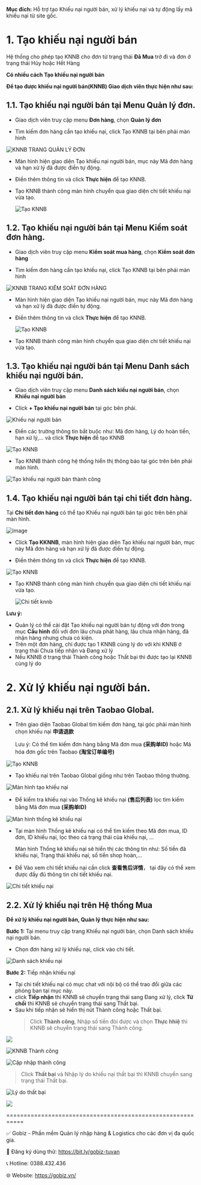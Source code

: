 **Mục đích:** Hỗ trợ tạo Khiếu nại người bán, xử lý khiếu nại và tự động lấy mã khiếu nại từ site gốc.

# 1. Tạo khiếu nại người bán

Hệ thống cho phép tạo KNNB cho đơn từ trạng thái **Đã Mua** trở đi và đơn ở trạng thái Hủy hoặc Hết Hàng 

**Có nhiều cách Tạo khiếu nại người bán**

**Để tạo được khiếu nại người bán(KNNB) Giao dịch viên thực hiện như sau:**

 ## 1.1. Tạo khiếu nại người bán tại Menu Quản lý đơn.

- Giao dịch viên truy cập menu **Đơn hàng**, chọn **Quản lý đơn**

- Tìm kiếm đơn hàng cần tạo khiếu nại, click Tạo KNNB tại bên phải màn hình

![KNNB TRANG QUẢN LÝ ĐƠN](https://github.com/gobizvn/gobiz-docs/assets/135328227/b3d4065f-85d6-4a8e-9f94-850931155b59) 

- Màn hình hiện giao diện Tạo khiếu nại người bán, mục này Mã đơn hàng và hạn xử lý đã được điền tự động.

- Điền thêm thông tin và click **Thực hiện** để tạo KNNB.

- Tạo KNNB thành công màn hình chuyển qua giao diện chi tiết khiếu nại vừa tạo. 

  ![Tạo KNNB](https://github.com/gobizvn/gobiz-docs/assets/135328227/2f61143f-b1cb-4f58-b735-c9ed9349d29c)


## 1.2. Tạo khiếu nại người bán tại Menu Kiểm soát đơn hàng.

- Giao dịch viên truy cập menu **Kiểm soát mua hàng**, chọn **Kiểm soát đơn hàng**

- Tìm kiếm đơn hàng cần tạo khiếu nại, click Tạo KNNB tại bên phải màn hình
  
 ![KNNB TRANG KIỂM SOÁT ĐƠN HÀNG](https://github.com/gobizvn/gobiz-docs/assets/135328227/73c3b99b-0156-42b1-93f6-1cb9098ebc38)

- Màn hình hiện giao diện Tạo khiếu nại người bán, mục này Mã đơn hàng và hạn xử lý đã được điền tự động.

- Điền thêm thông tin và click **Thực hiện** để tạo KNNB.

  ![Tạo KNNB](https://github.com/gobizvn/gobiz-docs/assets/135328227/2f61143f-b1cb-4f58-b735-c9ed9349d29c)

- Tạo KNNB thành công màn hình chuyển qua giao diện chi tiết khiếu nại vừa tạo. 

## 1.3. Tạo khiếu nại người bán tại Menu Danh sách khiếu nại người bán.

- Giao dịch viên truy cập menu **Danh sách kiếu nại người bán**, chọn **Khiếu nại người bán**

- Click **+ Tạo khiếu nại người bán** tại góc bên phải.

![Khiếu nại người bán](https://github.com/gobizvn/gobiz-docs/assets/135328227/70a473ce-d161-4fd3-bac5-79c75dd723b1)

- Điền các trường thông tin bắt buộc như: Mã đơn hàng, Lý do hoàn tiền, hạn xử lý,... và click **Thực hiện** để tạo KNNB

![Tạo KNNB](https://github.com/gobizvn/gobiz-docs/assets/135328227/ccd8028d-1320-4d08-a162-557bf367d5cd)

- Tạo KNNB thành công hệ thống hiển thị thông báo tại góc trên bên phải màn hình.

 ![Tạo khiếu nại người bán thành công](https://github.com/gobizvn/gobiz-docs/assets/135328227/22da6221-0106-48dc-a923-2d2352617ccb)

 ## 1.4. Tạo khiếu nại người bán tại chi tiết đơn hàng.

 Tại **Chi tiết đơn hàng** có thể tạo Khiếu nại người bán tại góc trên bên phải màn hình. 

 ![image](https://github.com/gobizvn/gobiz-docs/assets/135328227/2ebf25b8-89a1-4b92-a7aa-db937502e6ce)

- Click **Tạo KKNNB**, màn hình hiện giao diện Tạo khiếu nại người bán, mục này Mã đơn hàng và hạn xử lý đã được điền tự động.

- Điền thêm thông tin và click **Thực hiện** để tạo KNNB.

![Tạo KNNB](https://github.com/gobizvn/gobiz-docs/assets/135328227/2f61143f-b1cb-4f58-b735-c9ed9349d29c)

- Tạo KNNB thành công màn hình chuyển qua giao diện chi tiết khiếu nại vừa tạo.
  
  ![Chi tiết knnb](https://github.com/gobizvn/gobiz-docs/assets/135328227/4dc81f9d-21f0-4d6d-ae9f-b2e2afbe7d8c)

**Lưu ý:**
- Quản lý có thể cài đặt Tạo khiếu nại người bán tự động với đơn trong mục **Cấu hình** đối với đơn lâu chưa phát hàng, lâu chưa nhận hàng, đã nhận hàng nhưng chưa có kiện.
- Trên một đơn hàng, chỉ được tạo 1 KNNB cùng lý do với khi KNNB ở trạng thái Chưa tiếp nhận và Đang xử lý
- Nếu KNNB ở trạng thái Thành công hoặc Thất bại thì được tạo lại KNNB cùng lý do
  
# 2. Xử lý khiếu nại người bán. 

## 2.1. Xử lý khiếu nại trên Taobao Global.

- Trên giao diện Taobao Global tìm kiếm đơn hàng, tại góc phải màn hình chọn khiếu nại **申请退款**

  Lưu ý: Có thể tìm kiếm đơn hàng bằng Mã đơn mua **(采购单ID)** hoặc Mã hóa đơn gốc trên Taobao **(淘宝订单编号)**

![Tạo KNNB](https://github.com/gobizvn/gobiz-docs/assets/135328227/28b9d24e-0b21-41fb-b66d-cabaf13c0bed)

- Tạo khiếu nại trên Taobao Global giống như trên Taobao thông thường.

![Màn hình tạo khiếu nại](https://github.com/gobizvn/gobiz-docs/assets/135328227/7acdb6e8-ae4d-4b33-9bab-706c77577793) 

- Để kiểm tra khiếu nại vào Thống kê khiếu nại **(售后列表)** lọc tìm kiếm bằng Mã đơn mua **(采购单ID)**

![Màn hình thống kê khiếu nại](https://github.com/gobizvn/gobiz-docs/assets/135328227/b614130e-dfc2-49ea-a0db-3bec0bd10e97)

- Tại màn hình Thống kê khiếu nại có thể tìm kiếm theo Mã đơn mua, ID đơn, ID khiếu nại, lọc theo cá trạng thái của khiếu nại, ...
  
  Màn hình Thống kê khiếu nại sẽ hiển thị các thông tin như: Số tiền đã khiếu nại, Trạng thái khiếu nại, số tiền shop hoàn,...
  
- Để Vào xem chi tiết khiếu nại cần click **查看售后详情**， tại đây có thể xem được đầy đủ thông tin chi tiết khiếu nại.

![Chi tiết khiếu nại](https://github.com/gobizvn/gobiz-docs/assets/135328227/b708f802-e043-44b9-9303-4dfd1f373b16)

## 2.2. Xử lý khiếu nại trên Hệ thống Mua 

**Để xử lý khiếu nại người bán, Quản lý thực hiện như sau:** 

**Bước 1:** Tại menu truy cập trang Khiếu nại người bán, chọn Danh sách khiếu nại người bán.

- Chọn đơn hàng xử lý khiếu nại, click vào chi tiết. 

![Danh sách khiếu nại](https://github.com/gobizvn/gobiz-docs/assets/135328227/e84b9963-b518-482d-87dd-2f73ce7d69b5)

**Bước 2:** Tiếp nhận khiếu nại 
- Tại chi tiết khiếu nại có mục chat với nội bộ có thể trao đổi giữa các phòng ban tại mục này. 
- click **Tiếp nhận** thì KNNB sẽ chuyển trạng thái sang Đang xử lý, click **Từ chối** thì KNNB sẽ chuyển trạng thái sang Thất bại.
- Sau khi tiếp nhận sẽ hiển thị nút Thành công hoặc Thất bại.
  > Click **Thành công**, Nhập số tiền đòi được và chọn **Thực hhiệ** thì KNNB sẽ chuyển trạng thái sang Thành công.
  
![](https://github.com/gobizvn/gobiz-docs/assets/135328227/aa048ab7-41f4-4ce0-8bf1-d7742138b423)

![KNNB Thành công](https://github.com/gobizvn/gobiz-docs/assets/135328227/9d9f5d3f-20fd-41a9-a264-4b2f73d83f95)

![Cập nhập thành công](https://github.com/gobizvn/gobiz-docs/assets/135328227/29ec586a-f425-4f19-a6f5-b1db36e78a88)

 > Click **Thất bại** và Nhập lý do khiếu nại thất bại thì KNNB chuyển sang trạng thái Thất bại.

![Lý do thất bại](https://github.com/gobizvn/gobiz-docs/assets/135328227/81fad2e3-123b-4454-bdad-9c2e3a9539b9)

![](https://github.com/gobizvn/gobiz-docs/assets/135328227/069605e1-03a3-4e27-90a1-6762075ea393)






  

















































 
===========================================================

✅ Gobiz - Phần mềm Quản lý nhập hàng & Logistics cho các đơn vị đa quốc gia.

📌 Đăng ký dùng thử: https://bit.ly/gobiz-tuvan

📞 Hotline: 0388.432.436

🌐 Website: https://gobiz.vn/
